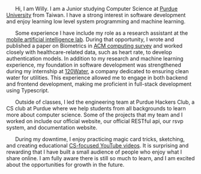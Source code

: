 &nbsp;&nbsp;&nbsp;&nbsp;&nbsp;&nbsp;Hi, I am Willy. I am a Junior studying Computer Science at [Purdue University](/education) from Taiwan. I have a strong interest in software development and enjoy learning low level system programming and machine learning.

&nbsp;&nbsp;&nbsp;&nbsp;&nbsp;&nbsp;Some experience I have include my role as a research assistant at the [mobile artificial intelligence lab](https://polytechnic.purdue.edu/facilities/mobile-artificial-intelligence-laboratory). During that opportunity, I wrote and published a paper on Biometrics in [ACM computing survey](https://dl.acm.org/doi/full/10.1145/3603705) and worked closely with healthcare-related data, such as heart rate, to develop authentication models. In addition to my research and machine learning experience, my foundation in software development was strengthened during my internship at [120Water](https://120water.com/), a company dedicated to ensuring clean water for utilities. This experience allowed me to engage in both backend and frontend development, making me proficient in full-stack development using Typescript.

&nbsp;&nbsp;&nbsp;&nbsp;&nbsp;&nbsp;Outside of classes, I led the engineering team at Purdue Hackers Club, a CS club at Purdue where we help students from all backgrounds to learn more about computer science. Some of the projects that my team and I worked on include our official website, our official RESTful api, our rsvp system, and documentation website.

&nbsp;&nbsp;&nbsp;&nbsp;&nbsp;&nbsp;During my downtime, I enjoy practicing magic card tricks, sketching, and creating educational [CS-focused YouTube videos](https://www.youtube.com/@loopholewilson). It is surprising and rewarding that I have built a small audience of people who enjoy what I share online. I am fully aware there is still so much to learn, and I am excited about the opportunities for growth in the future.
